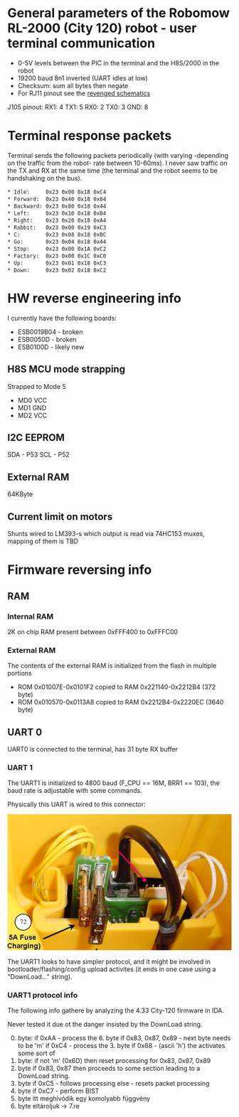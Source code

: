 # General parameters of the Robomow RL-2000 (City 120) robot - user terminal communication
 * 0-5V levels between the PIC in the terminal and the H8S/2000 in the robot
 * 19200 baud 8n1 inverted (UART idles at low)
 * Checksum: sum all bytes then negate
 * For RJ11 pinout see the [revenged schematics](https://github.com/martonmiklos/robomow_city120_reveng/blob/master/robomow_city120_terminal.sch)
 
 J105 pinout:
 RX1: 4
 TX1: 5
 RX0: 2
 TX0: 3
 GND: 8
 
# Terminal response packets

Terminal sends the following packets periodically (with varying -depending on the traffic from the robot- rate between 10-60ms). 
I never saw traffic on the TX and RX at the same time (the terminal and the robot seems to be handshaking on the bus).

```
* Idle:     0x23 0x00 0x18 0xC4
* Forward:  0x23 0x40 0x18 0x84
* Backward: 0x23 0x80 0x18 0x44
* Left:     0x23 0x10 0x18 0xB4
* Right:    0x23 0x20 0x18 0xA4
* Rabbit:   0x23 0x00 0x19 0xC3
* C:        0x23 0x08 0x18 0xBC
* Go:       0x23 0x04 0x18 0x44
* Stop:     0x23 0x00 0x1A 0xC2
* Factory:  0x23 0x00 0x1C 0xC0
* Up:       0x23 0x01 0x18 0xC3
* Down:     0x23 0x02 0x18 0xC2
```

# HW reverse engineering info

I currently have the following boards:
* ESB0019B04 - broken
* ESB0050D - broken
* ESB0100D - likely new

## H8S MCU mode strapping

Strapped to Mode 5
- MD0 VCC
- MD1 GND
- MD2 VCC

## I2C EEPROM

SDA - P53
SCL - P52

## External RAM

64KByte

## Current limit on motors

Shunts wired to LM393-s which output is read via 74HC153 muxes, mapping of them is TBD

# Firmware reversing info

## RAM

### Internal RAM
2K on chip RAM present between 0xFFF400 to 0xFFFC00

### External RAM
The contents of the external RAM is initialized from the flash in multiple portions

- ROM 0x01007E-0x0101F2 copied to RAM 0x221140-0x2212B4 (372 byte)
- ROM 0x010570-0x0113A8 copied to RAM 0x2212B4-0x2220EC (3640 byte)

## UART 0

UART0 is connected to the terminal, has 31 byte RX buffer

### UART 1

The UART1 is initialized to 4800 baud (F_CPU == 16M, BRR1 == 103), the baud rate is adjustable with some commands.

Physically this UART is wired to this connector:

![RnD UART](imgs/rnd_uart1.png)

The UART1 looks to have simpler protocol, and it might be involved in bootloader/flashing/config upload activites (it ends in one case using a "DownLoad..." string).

### UART1 protocol info

The following info gathere by analyzing the 4.33 City-120 firmware in IDA.

Never tested it due ot the danger insisted by the DownLoad string.

0. byte: 
    if 0xAA - process the 6. byte
    if 0x83, 0x87, 0x89 - next byte needs to be 'm'
    if 0xC4 - process the 3. byte
    if 0x68 - (ascii 'h') the activates some sort of 
1. byte: if not 'm' (0x6D) then reset processing for 0x83, 0x87, 0x89
2. byte
    if 0x83, 0x87 then proceeds to some section leading to a DownLoad string.
3. byte
    if 0xC5 - follows processing
    else - resets packet processing
4. byte
    if 0xC7 - perform BIST
5. byte
    itt meghívódik egy komolyabb függvény
6. byte
    eltároljuk -> 7.re


